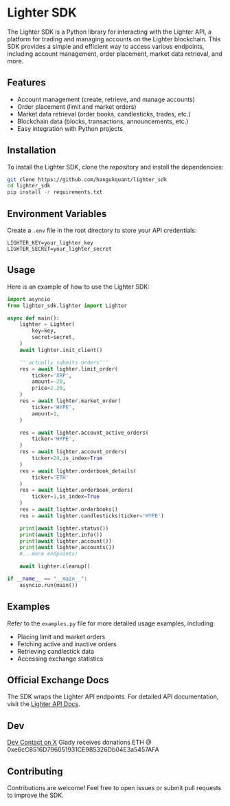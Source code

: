 # Lighter SDK

The Lighter SDK is a Python library for interacting with the Lighter API, a platform for trading and managing accounts on the Lighter blockchain. This SDK provides a simple and efficient way to access various endpoints, including account management, order placement, market data retrieval, and more.

## Features

- Account management (create, retrieve, and manage accounts)
- Order placement (limit and market orders)
- Market data retrieval (order books, candlesticks, trades, etc.)
- Blockchain data (blocks, transactions, announcements, etc.)
- Easy integration with Python projects

## Installation

To install the Lighter SDK, clone the repository and install the dependencies:

```bash
git clone https://github.com/hangukquant/lighter_sdk
cd lighter_sdk
pip install -r requirements.txt
```

## Environment Variables

Create a `.env` file in the root directory to store your API credentials:

```
LIGHTER_KEY=your_lighter_key
LIGHTER_SECRET=your_lighter_secret
```

## Usage

Here is an example of how to use the Lighter SDK:

```python
import asyncio
from lighter_sdk.lighter import Lighter

async def main():
    lighter = Lighter(
        key=key,
        secret=secret,
    )
    await lighter.init_client()

    '''actually submits orders'''
    res = await lighter.limit_order(
        ticker='XRP',
        amount=-20,
        price=2.20,
    )
    res = await lighter.market_order(
        ticker='HYPE',
        amount=1,
    )

    res = await lighter.account_active_orders(
        ticker='HYPE',
    )
    res = await lighter.account_orders(
        ticker=24,is_index=True
    )
    res = await lighter.orderbook_details(
        ticker='ETH'
    )
    res = await lighter.orderbook_orders(
        ticker=1,is_index=True
    )
    res = await lighter.orderbooks()
    res = await lighter.candlesticks(ticker='HYPE')

    print(await lighter.status())
    print(await lighter.info())
    print(await lighter.account())
    print(await lighter.accounts())
    #...more endpoints!

    await lighter.cleanup()

if __name__ == "__main__":
    asyncio.run(main())
```

## Examples

Refer to the `examples.py` file for more detailed usage examples, including:

- Placing limit and market orders
- Fetching active and inactive orders
- Retrieving candlestick data
- Accessing exchange statistics

## Official Exchange Docs

The SDK wraps the Lighter API endpoints. For detailed API documentation, visit the [Lighter API Docs](https://apidocs.lighter.xyz).

## Dev
[Dev Contact on X](https://x.com/HangukQuant)
Glady receives donations ETH @ 0xe6cC8516D796051931CE985326Db04E3a5457AFA

## Contributing

Contributions are welcome! Feel free to open issues or submit pull requests to improve the SDK.